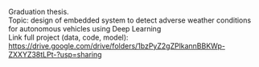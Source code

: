 Graduation thesis. <br />
Topic: design of embedded system to detect adverse weather conditions for autonomous vehicles using Deep Learning <br />
Link full project (data, code, model): https://drive.google.com/drive/folders/1bzPyZ2gZPlkannBBKWp-ZXXYZ38tLPt-?usp=sharing
